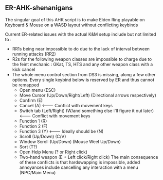 ## ER-AHK-shenanigans

The singular goal of this AHK script is to make Elden Ring playable on Keyboard & Mouse on a WASD layout without conflicting keybinds

Current ER-related issues with the actual K&M setup include but not limited to :
- RR1s being near impossible to do due to the lack of interval between running attacks (RR2)
- R2s for the following weapon classes are impossible to charge due to the feint mechanic : GKat, TS, HTS and any other weapon class with a kick cancel
- The whole menu control section from DS3 is missing, along a few other options. Every single keybind below is reserved by ER and thus cannot be remapped
  - Open menu (ESC)
  - Move Cursor (Up/Down/Right/Left) (Directional arrows respectively) 
  - Confirm (E)
  - Cancel (A) <--- Conflict with movement keys
  - Switch tab (Left/Right) (W/and something else I'll figure it out later) <--- Conflict with movement keys
  - Function 1 (R)
  - Function 2 (F)
  - Function 3 (Y) <--- Ideally should be (N) 
  - Scroll (Up/Down) (C/V)
  - Window Scroll (Up/Down) (Mouse Weel Up/Down) 
  - Sort (T?)
  - Open Help Menu (? or Right click)
  - Two-hand weapon (E + Left click/Right click)
The main consequence of these conflicts is that hardswapping is impossible, added annoyances include cancelling any interaction with a menu (NPC/Main Menu)
